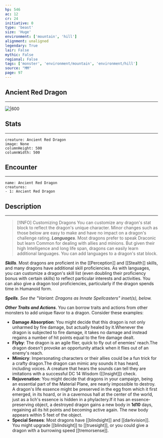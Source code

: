 ```yaml
---
hp: 546
ac: 12
cr: 24
initiative: 0
type: 'beast'    
size: 'Huge'
environment: ['mountain', 'hill']
alignment: unaligned
legendary: True
lair: False
mythic: False
regional: False
tags: ['monster', 'environment/mountain', 'environment/hill']
source: "MM"
page: 97
---
```


## Ancient Red Dragon
---

![|600](D:/Program%20Files/5e.tools/img/bestiary/MM/Red%20Dragon.jpg)

## Stats
---

```statblock
creature: Ancient Red Dragon
image: None
columnHeight: 500
columnWidth: 500
```

## Encounter
---

```encounter-table
name: Ancient Red Dragon
creatures:
- 1: Ancient Red Dragon
```

## Description
---


> [!INFO] Customizing Dragons
>You can customize any dragon's stat block to reflect the dragon's unique character. Minor changes such as those below are easy to make and have no impact on a dragon's challenge rating.
**_Languages_**. Most dragons prefer to speak Draconic but learn Common for dealing with allies and minions. But given their high Intelligence and long life span, dragons can easily learn additional languages. You can add languages to a dragon's stat block.

**_Skills_**. Most dragons are proficient in the [[Perception]] and [[Stealth]] skills, and many dragons have additional skill proficiencies. As with languages, you can customize a dragon's skill list (even doubling their proficiency bonus with certain skills) to reflect particular interests and activities. You can also give a dragon tool proficiencies, particularly if the dragon spends time in Humanoid form.

**_Spells_**. _See the "Variant: Dragons as Innate Spellcasters" inset(s), below._

**_Other Traits and Actions_**. You can borrow traits and actions from other monsters to add unique flavor to a dragon. Consider these examples:
- **Damage Absorption**: You might decide that this dragon is not only unharmed by fire damage, but actually healed by it.Whenever the dragon is subjected to fire damage, it takes no damage and instead regains a number of hit points equal to the fire damage dealt.
- **Flyby**: The dragon is an agile flier, quick to fly out of enemies' reach.The dragon doesn't provoke an opportunity attack when it flies out of an enemy's reach.
- **Mimicry**: Impersonating characters or their allies could be a fun trick for a crafty dragon.The dragon can mimic any sounds it has heard, including voices. A creature that hears the sounds can tell they are imitations with a successful DC 14 Wisdom ([[Insight]]) check.
- **Rejuvenation**: You might decide that dragons in your campaign, being an essential part of the Material Plane, are nearly impossible to destroy. A dragon's life essence might be preserved in the egg from which it first emerged, in its hoard, or in a cavernous hall at the center of the world, just as a lich's essence is hidden in a phylactery.If it has an essence-preserving object, a destroyed dragon gains a new body in **1d10** days, regaining all its hit points and becoming active again. The new body appears within 5 feet of the object.
- **Special Senses**: Most dragons have [[blindsight]] and [[darkvision]]. You might upgrade [[blindsight]] to [[truesight]], or you could give a dragon with a burrowing speed [[tremorsense]].






